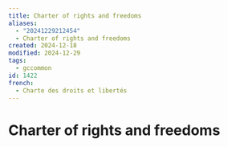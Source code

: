 ```yaml
---
title: Charter of rights and freedoms
aliases:
  - "20241229212454"
  - Charter of rights and freedoms
created: 2024-12-18
modified: 2024-12-29
tags:
  - gccommon
id: 1422
french:
  - Charte des droits et libertés
---
```

# Charter of rights and freedoms
